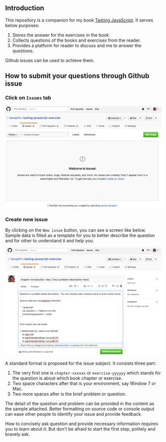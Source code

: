 ## Introduction

[Tasting JavaScript]:https://leanpub.com/tasting-javascript

This repository is a companion for my book [Tasting JavaScript][].  It serves below purposes:  

1. Stores the answer for the exercises in the book.  
2. Collects questions of the books and exercises from the reader.  
3. Provides a platform for reader to discuss and me to answer the questions.  

Github issues can be used to achieve them.  

## How to submit your questions through Github issue

### Click on `Issues` tab

![Issue](./tasting-javascript-exercise-issue.png)

### Create new issue

By clicking on the `New issue` button, you can see a screen like below.  Sample data is filled as a template for you to better describe the question and for other to understand it and help you.  

![New Issue](./tasting-javascript-exercise-new-issue.png)

A standard format is proposed for the issue subject.  It consists three part:  

1. The very first one is `chapter-xxxxxx` or `exercise-yyyyyy` which stands for the question is about which book chapter or exercise.  
2. Two space characters after that is your environment, say Window 7 or Mac.  
3. Two more spaces after is the brief problem or question.  

The detail of the question and problem can be provided in the content as the sample attached.  Better formatting on source code or console output can ease other people to identify your issue and provide feedback.  

How to concisely ask question and provide necessary information requires you to learn about it.  But don't be afraid to start the first step, politely and bravely ask.  
